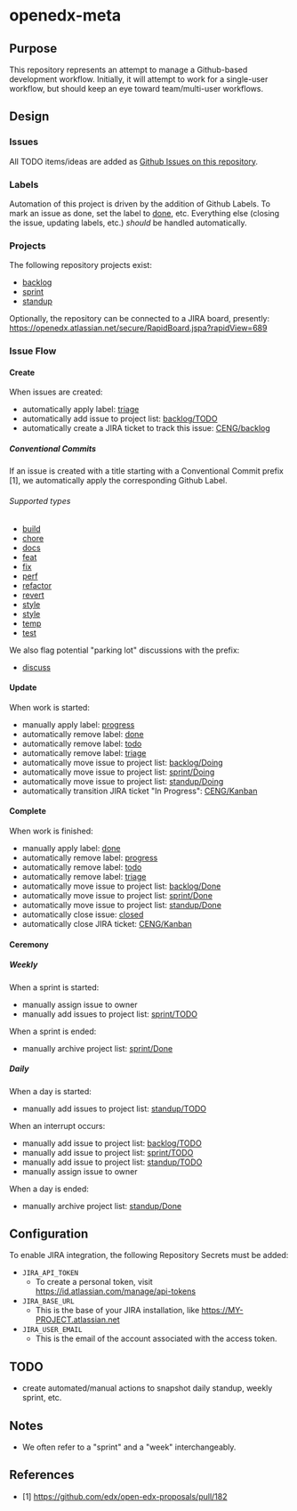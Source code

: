 # openedx-meta

## Purpose

This repository represents an attempt to manage a Github-based
development workflow. Initially, it will attempt to work for a
single-user workflow, but should keep an eye toward team/multi-user
workflows.

## Design

### Issues

All TODO items/ideas are added as [Github Issues on this
repository](https://github.com/stvstnfrd/openedx-meta/issues).

### Labels

Automation of this project is driven by the addition of Github Labels.
To mark an issue as done, set the label to [done](https://github.com/stvstnfrd/openedx-meta/issues?q=is%3Aclosed+is%3Aissue+label%3Adone),
etc. Everything else (closing the issue, updating labels, etc.)
_should_ be handled automatically.

### Projects

The following repository projects exist:
- [backlog](https://github.com/stvstnfrd/openedx-meta/projects/1)
- [sprint](https://github.com/stvstnfrd/openedx-meta/projects/2)
- [standup](https://github.com/stvstnfrd/openedx-meta/projects/3)

Optionally, the repository can be connected to a JIRA board, presently:
https://openedx.atlassian.net/secure/RapidBoard.jspa?rapidView=689

### Issue Flow

#### Create

When issues are created:
- automatically apply label: [triage](https://github.com/stvstnfrd/openedx-meta/issues?q=is%3Aopen+is%3Aissue+label%3Atriage)
- automatically add issue to project list: [backlog/TODO](https://github.com/stvstnfrd/openedx-meta/projects/1#column-14061503)
- automatically create a JIRA ticket to track this issue:
  [CENG/backlog](https://openedx.atlassian.net/secure/RapidBoard.jspa?rapidView=689&projectKey=CENG&view=planning&issueLimit=100)

##### Conventional Commits

If an issue is created with a title starting with a Conventional Commit prefix [1],
we automatically apply the corresponding Github Label.

###### Supported types

- [build](https://github.com/stvstnfrd/openedx-meta/issues?q=is%3Aopen+is%3Aissue+label%3Abuild)
- [chore](https://github.com/stvstnfrd/openedx-meta/issues?q=is%3Aopen+is%3Aissue+label%3Achore)
- [docs](https://github.com/stvstnfrd/openedx-meta/issues?q=is%3Aopen+is%3Aissue+label%3Adocs)
- [feat](https://github.com/stvstnfrd/openedx-meta/issues?q=is%3Aopen+is%3Aissue+label%3Afeat)
- [fix](https://github.com/stvstnfrd/openedx-meta/issues?q=is%3Aopen+is%3Aissue+label%3Afix)
- [perf](https://github.com/stvstnfrd/openedx-meta/issues?q=is%3Aopen+is%3Aissue+label%3Aperf)
- [refactor](https://github.com/stvstnfrd/openedx-meta/issues?q=is%3Aopen+is%3Aissue+label%3Arefactor)
- [revert](https://github.com/stvstnfrd/openedx-meta/issues?q=is%3Aopen+is%3Aissue+label%3Arevert)
- [style](https://github.com/stvstnfrd/openedx-meta/issues?q=is%3Aopen+is%3Aissue+label%3Astyle)
- [style](https://github.com/stvstnfrd/openedx-meta/issues?q=is%3Aopen+is%3Aissue+label%3Astyle)
- [temp](https://github.com/stvstnfrd/openedx-meta/issues?q=is%3Aopen+is%3Aissue+label%3Atemp)
- [test](https://github.com/stvstnfrd/openedx-meta/issues?q=is%3Aopen+is%3Aissue+label%3Atest)

We also flag potential "parking lot" discussions with the prefix:

- [discuss](https://github.com/stvstnfrd/openedx-meta/issues?q=is%3Aopen+is%3Aissue+label%3Adiscuss)

#### Update

When work is started:
- manually apply label: [progress](https://github.com/stvstnfrd/openedx-meta/issues?q=is%3Aopen+is%3Aissue+label%3Aprogress)
- automatically remove label: [done](https://github.com/stvstnfrd/openedx-meta/issues?q=is%3Aclosed+is%3Aissue+label%3Adone)
- automatically remove label: [todo](https://github.com/stvstnfrd/openedx-meta/issues?q=is%3Aopen+is%3Aissue+label%3Atodo)
- automatically remove label: [triage](https://github.com/stvstnfrd/openedx-meta/issues?q=is%3Aopen+is%3Aissue+label%3Atriage)
- automatically move issue to project list: [backlog/Doing](https://github.com/stvstnfrd/openedx-meta/projects/1#column-14061509)
- automatically move issue to project list: [sprint/Doing](https://github.com/stvstnfrd/openedx-meta/projects/2#column-14068701)
- automatically move issue to project list: [standup/Doing](https://github.com/stvstnfrd/openedx-meta/projects/3#column-14068727)
- automatically transition JIRA ticket "In Progress": [CENG/Kanban](https://openedx.atlassian.net/secure/RapidBoard.jspa?rapidView=689&projectKey=CENG)

#### Complete

When work is finished:
- manually apply label: [done](https://github.com/stvstnfrd/openedx-meta/issues?q=is%3Aclosed+is%3Aissue+label%3Adone)
- automatically remove label: [progress](https://github.com/stvstnfrd/openedx-meta/issues?q=is%3Aopen+is%3Aissue+label%3Aprogress)
- automatically remove label: [todo](https://github.com/stvstnfrd/openedx-meta/issues?q=is%3Aopen+is%3Aissue+label%3Atodo)
- automatically remove label: [triage](https://github.com/stvstnfrd/openedx-meta/issues?q=is%3Aopen+is%3Aissue+label%3Atriage)
- automatically move issue to project list: [backlog/Done](https://github.com/stvstnfrd/openedx-meta/projects/1#column-14061510)
- automatically move issue to project list: [sprint/Done](https://github.com/stvstnfrd/openedx-meta/projects/2#column-14068709)
- automatically move issue to project list: [standup/Done](https://github.com/stvstnfrd/openedx-meta/projects/3#column-14068734)
- automatically close issue:
  [closed](https://github.com/stvstnfrd/openedx-meta/issues?q=is%3Aissue+is%3Aclosed)
- automatically close JIRA ticket:
  [CENG/Kanban](https://openedx.atlassian.net/secure/RapidBoard.jspa?rapidView=689&projectKey=CENG)

#### Ceremony

##### Weekly

When a sprint is started:
- manually assign issue to owner
- manually add issues to project list: [sprint/TODO](https://github.com/stvstnfrd/openedx-meta/projects/2#column-14068697)

When a sprint is ended:
- manually archive project list: [sprint/Done](https://github.com/stvstnfrd/openedx-meta/projects/2#column-14068709)

##### Daily

When a day is started:
- manually add issues to project list: [standup/TODO](https://github.com/stvstnfrd/openedx-meta/projects/3#column-14068716)

When an interrupt occurs:
- manually add issue to project list: [backlog/TODO](https://github.com/stvstnfrd/openedx-meta/projects/1#column-14061503)
- manually add issue to project list: [sprint/TODO](https://github.com/stvstnfrd/openedx-meta/projects/2#column-14068697)
- manually add issue to project list: [standup/TODO](https://github.com/stvstnfrd/openedx-meta/projects/3#column-14068716)
- manually assign issue to owner

When a day is ended:
- manually archive project list: [standup/Done](https://github.com/stvstnfrd/openedx-meta/projects/3#column-14068734)

## Configuration

To enable JIRA integration, the following Repository Secrets must be added:

- `JIRA_API_TOKEN`
  - To create a personal token, visit
    https://id.atlassian.com/manage/api-tokens
- `JIRA_BASE_URL`
  - This is the base of your JIRA installation, like
    https://MY-PROJECT.atlassian.net
- `JIRA_USER_EMAIL`
  - This is the email of the account associated with the access token.

## TODO

- create automated/manual actions to snapshot daily standup, weekly sprint, etc.

## Notes

- We often refer to a "sprint" and a "week" interchangeably.

## References
- [1] https://github.com/edx/open-edx-proposals/pull/182
